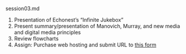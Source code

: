 session03.md

1. Presentation of Echonest’s “Infinite Jukebox”
2. Present summary/presentation of Manovich, Murray, and new media and digital media principles
3. Review flowcharts
4. Assign: Purchase web hosting and submit URL to [this form](https://goo.gl/forms/aHZYYkcyDD8mTT0M2)